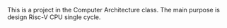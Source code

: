 This is a project in the Computer Architecture class. The main purpose is design Risc-V CPU single cycle.
